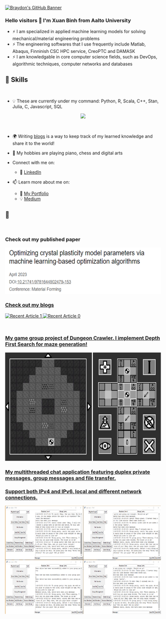 <!-- Please don't remove this: Grab your social icons from https://github.com/carlsednaoui/gitsocial -->

[![Braydon's GitHub Banner](./assets/GitHubHeader.png)](https://braydoncoyer.dev)

### Hello visitors 👋 I'm Xuan Binh from Aalto University

<!--
**SpringNuance/SpringNuance** is a ✨ _special_ ✨ repository because its `README.md` (this file) appears on your GitHub profile.
-->

- :zap: I am specialized in applied machine learning models for solving mechanical/material engineering problems
- :zap: The engineering softwares that I use frequently include Matlab, Abaqus, Finninish CSC HPC service, CreoPTC and DAMASK 
- :zap: I am knowledgable in core computer science fields, such as DevOps, algorithmic techniques, computer networks and databases

## 💼 Skills

<br> 

- :bulb: These are currently under my command: Python, R, Scala, C++, Stan, Julia, C, Javascript, SQL

<p align="center">
  <a href="https://skillicons.dev">
    <img src="https://skillicons.dev/icons?i=py,pytorch,tensorflow,matlab,r,scala,cpp,postgres,js///git,linux,bash,docker,c,aws,gcp,kubernetes,latex&perline=9"/>
  </a>
</p>

<br> 

- :earth_africa: Writing [blogs](https://medium.com/@xuanbinh.dev) is a way to keep track of my learned knowledge and share it to the world! 

- 🌱 My hobbies are playing piano, chess and digital arts

- Connect with me on:
  - :office: [LinkedIn](https://www.linkedin.com/in/xuanbinh)

- 📫 Learn more about me on:  
  - :dart: [My Portfolio](https://springnuance.github.io)
  - :bulb: [Medium](https://medium.com/@xuanbinh.dev)

## :notebook_with_decorative_cover:

<br>

### Check out my published paper
<a target="_blank" href="https://www.researchgate.net/publication/370122286_Optimizing_crystal_plasticity_model_parameters_via_machine_learning-based_optimization_algorithms"><img src="https://github.com/SpringNuance/SpringNuance/blob/main/publication1.png" alt="Recent Paper 0" width=auto height="150"> 

### Check out my blogs

<a target="_blank" href="https://github-readme-medium-recent-article.vercel.app/medium/@xuanbinh.dev/1"><img src="https://github-readme-medium-recent-article.vercel.app/medium/@xuanbinh.dev/1" alt="Recent Article 1"> 
<a target="_blank" href="https://github-readme-medium-recent-article.vercel.app/medium/@xuanbinh.dev/0"><img src="https://github-readme-medium-recent-article.vercel.app/medium/@xuanbinh.dev/0" alt="Recent Article 0"> 
  
<br>

 <!--
### Mini Projects I have created. You can try them live by clicking on the cards!
[![Readme Card](https://github-readme-stats.vercel.app/api/pin/?username=SpringNuance&repo=multiple-choice-app&show_description=false)](https://multiple-choice-app-nuance.herokuapp.com/auth/login) 
[![Readme Card](https://github-readme-stats.vercel.app/api/pin/?username=SpringNuance&repo=etch-a-sketch&show_description=false)](https://springnuance.github.io/etch-a-sketch/) 
[![Readme Card](https://github-readme-stats.vercel.app/api/pin/?username=SpringNuance&repo=rock-paper-scissors&show_description=true)](https://springnuance.github.io/rock-paper-scissors/) 
[![Readme Card](https://github-readme-stats.vercel.app/api/pin/?username=SpringNuance&repo=calculator&show_description=false)](https://springnuance.github.io/calculator/)
 -->
  
### My game group project of Dungeon Crawler. I implement Depth First Search for maze generation!
<img src="https://github.com/SpringNuance/Dungeon-Crawler/blob/main/DungeonCrawler.jpg" alt="Dungeon Crawler" width="650" height="350">
  
### My multithreaded chat application featuring duplex private messages, group messages and file transfer. 
### Support both IPv4 and IPv6, local and different network connections.
<img src="https://github.com/SpringNuance/SpringNuance/blob/main/chat-application.png" alt="Chat-application" width="650" height="350">
  
